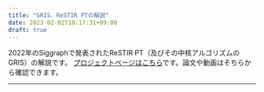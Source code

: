 ```yaml
---
title: "GRIS、ReSTIR PTの解説"
date: 2023-02-02T18:17:31+09:00
draft: true
---
```

2022年のSiggraphで発表されたReSTIR PT（及びその中核アルゴリズムのGRIS）の解説です。
[プロジェクトページはこちら](https://research.nvidia.com/publication/2022-07_generalized-resampled-importance-sampling-foundations-restir)です。論文や動画はそちらから確認できます。

---


